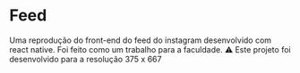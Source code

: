 # Feed
Uma reprodução do front-end do feed do instagram desenvolvido com react native. Foi feito como um trabalho para a faculdade.
:warning: Este projeto foi desenvolvido para a resolução 375 x 667


